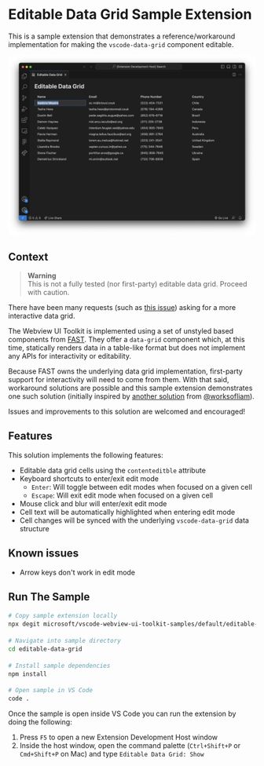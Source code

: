 # Editable Data Grid Sample Extension

This is a sample extension that demonstrates a reference/workaround
implementation for making the `vscode-data-grid` component editable.

![A screenshot of the sample extension.](./assets/editable-data-grid.png)

## Context

> **Warning**<br> This is not a fully tested (nor first-party) editable data
> grid. Proceed with caution.

There have been many requests (such as
[this issue](https://github.com/microsoft/vscode-webview-ui-toolkit/issues/493))
asking for a more interactive data grid.

The Webview UI Toolkit is implemented using a set of unstyled based components
from [FAST](https://www.fast.design/). They offer a `data-grid` component which,
at this time, statically renders data in a table-like format but does not
implement any APIs for interactivity or editability.

Because FAST owns the underlying data grid implementation, first-party support
for interactivity will need to come from them. With that said, workaround
solutions are possible and this sample extension demonstrates one such solution
(initially inspired by
[another solution](https://github.com/microsoft/vscode-webview-ui-toolkit/issues/493#issuecomment-1603559439)
from [@worksofliam](https://github.com/worksofliam)).

Issues and improvements to this solution are welcomed and encouraged!

## Features

This solution implements the following features:

-   Editable data grid cells using the `contenteditble` attribute
-   Keyboard shortcuts to enter/exit edit mode
    -   `Enter`: Will toggle between edit modes when focused on a given cell
    -   `Escape`: Will exit edit mode when focused on a given cell
-   Mouse click and blur will enter/exit edit mode
-   Cell text will be automatically highlighted when entering edit mode
-   Cell changes will be synced with the underlying `vscode-data-grid` data
    structure

## Known issues

-   Arrow keys don't work in edit mode

## Run The Sample

```bash
# Copy sample extension locally
npx degit microsoft/vscode-webview-ui-toolkit-samples/default/editable-data-grid editable-data-grid

# Navigate into sample directory
cd editable-data-grid

# Install sample dependencies
npm install

# Open sample in VS Code
code .
```

Once the sample is open inside VS Code you can run the extension by doing the
following:

1. Press `F5` to open a new Extension Development Host window
2. Inside the host window, open the command palette (`Ctrl+Shift+P` or
   `Cmd+Shift+P` on Mac) and type `Editable Data Grid: Show`
